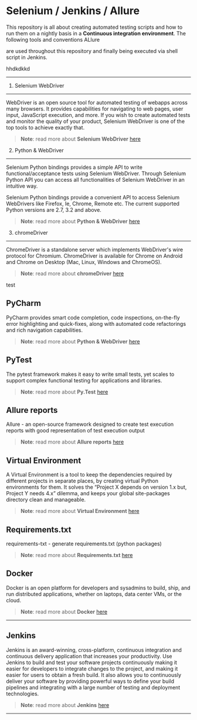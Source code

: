 Selenium / Jenkins / Allure
======================


This repository is all about creating automated testing scripts and how to run them on a nightly basis in a **Continuous integration environment**.  The following tools and conventions ALlure



are used throughout this repository and finally being executed via shell script in Jenkins.



hhdkdkkd


----------






1. Selenium WebDriver
-------------

WebDriver is an open source tool for automated testing of webapps across many browsers. It provides capabilities for navigating to web pages, user input, JavaScript execution, and more.  If you wish to create automated tests and monitor the quality of your product,  Selenium WebDriver is one of the top tools to achieve exactly that. 

> **Note**:  read more about **Selenium WebDriver** [here](http://www.seleniumhq.org/docs/03_webdriver.jsp)

2. Python & WebDriver
-------------

Selenium Python bindings provides a simple API to write functional/acceptance tests using Selenium WebDriver. Through Selenium Python API you can access all functionalities of Selenium WebDriver in an intuitive way.

Selenium Python bindings provide a convenient API to access Selenium WebDrivers like Firefox, Ie, Chrome, Remote etc. The current supported Python versions are 2.7, 3.2 and above. 

> **Note**:  read more about **Python & WebDriver** [here](http://selenium-python.readthedocs.io/api.html)

3. chromeDriver
-------------

ChromeDriver is a standalone server which implements WebDriver's wire protocol for Chromium. ChromeDriver is available for Chrome on Android and Chrome on Desktop (Mac, Linux, Windows and ChromeOS).  

> **Note**:  read more about **chromeDriver** [here](https://sites.google.com/a/chromium.org/chromedriver/)



test

PyCharm
-------------

PyCharm provides smart code completion, code inspections, on-the-fly error highlighting and quick-fixes, along with automated code refactorings and rich navigation capabilities.

> **Note**:  read more about **Python & WebDriver** [here](http://selenium-python.readthedocs.io/api.html)

PyTest
-------------

The pytest framework makes it easy to write small tests, yet scales to support complex functional testing for applications and libraries.

> **Note**:  read more about **Py.Test** [here](http://doc.pytest.org/en/latest/)

Allure reports
-------------

Allure - an open-source framework designed to create test execution reports with good representation of test execution output

> **Note**:  read more about **Allure reports** [here](http://allure.qatools.ru/)


Virtual Environment
-------------

A Virtual Environment is a tool to keep the dependencies required by different projects in separate places, by creating virtual Python environments for them. It solves the “Project X depends on version 1.x but, Project Y needs 4.x” dilemma, and keeps your global site-packages directory clean and manageable.

> **Note**:  read more about **Virtual Environment** [here](http://docs.python-guide.org/en/latest/dev/virtualenvs/)

Requirements.txt
-------------

requirements-txt - generate requirements.txt (python packages)

> **Note**:  read more about **Requirements.txt** [here](https://pypi.python.org/pypi/requirements-txt)


Docker
-------------

Docker is an open platform for developers and sysadmins to build, ship, and run distributed applications, whether on laptops, data center VMs, or the cloud.

> **Note**:  read more about **Docker** [here](https://www.docker.com/what-docker)

----------


Jenkins
-------------

Jenkins is an award-winning, cross-platform, continuous integration and continuous delivery application that increases your productivity. Use Jenkins to build and test your software projects continuously making it easier for developers to integrate changes to the project, and making it easier for users to obtain a fresh build. It also allows you to continuously deliver your software by providing powerful ways to define your build pipelines and integrating with a large number of testing and deployment technologies.

> **Note**:  read more about **Jenkins** [here](https://wiki.jenkins-ci.org/display/JENKINS/Meet+Jenkins)

----------


